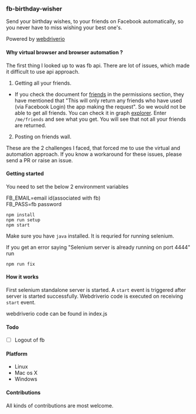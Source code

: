 ### fb-birthday-wisher

Send your birthday wishes, to your friends on Facebook automatically, so you never have to miss wishing
your best one's.

Powered by [webdriverio](http://webdriver.io/)

#### Why virtual browser and browser automation ?

The first thing I looked up to was fb api. There are lot of issues, which made it difficult to use api approach.

1. Getting all your friends. 
  * If you check the document for [friends](https://developers.facebook.com/docs/graph-api/reference/v2.5/user/friends)
    in the permissions section, they have mentioned that "This will only return any friends who have used (via Facebook 
    Login) the app making the request". So we would not be able to get all friends. 
    You can check it in graph [explorer](https://developers.facebook.com/tools/explorer/). Enter ```/me/friends``` and
    see what you get. You will see that not all your friends are returned.

2. Posting on friends wall.

These are the 2 challenges I faced, that forced me to use the virtual and automation approach. If you know a workaround
for these issues, please send a PR or raise an issue. 

#### Getting started

You need to set the below 2 environment variables

FB_EMAIL=email id(associated with fb)<br/>
FB_PASS=fb password

    npm install
    npm run setup
    npm start
    
Make sure you have ```java``` installed. It is requried for running selenium.

If you get an error saying "Selenium server is already running on port 4444"
run 

    npm run fix
    
#### How it works
First selenium standalone server is started. A ```start``` event is triggered after server is started
successfully. Webdriverio code is executed on receiving ```start``` event.

webdriverio code can be found in index.js

#### Todo

- [ ] Logout of fb

#### Platform
* Linux
* Mac os X
* Windows

#### Contributions

All kinds of contributions are most welcome.
